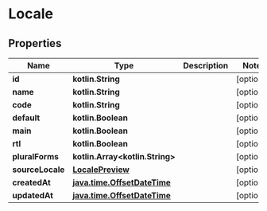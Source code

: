 
# Locale

## Properties
Name | Type | Description | Notes
------------ | ------------- | ------------- | -------------
**id** | **kotlin.String** |  |  [optional]
**name** | **kotlin.String** |  |  [optional]
**code** | **kotlin.String** |  |  [optional]
**default** | **kotlin.Boolean** |  |  [optional]
**main** | **kotlin.Boolean** |  |  [optional]
**rtl** | **kotlin.Boolean** |  |  [optional]
**pluralForms** | **kotlin.Array&lt;kotlin.String&gt;** |  |  [optional]
**sourceLocale** | [**LocalePreview**](LocalePreview.md) |  |  [optional]
**createdAt** | [**java.time.OffsetDateTime**](java.time.OffsetDateTime.md) |  |  [optional]
**updatedAt** | [**java.time.OffsetDateTime**](java.time.OffsetDateTime.md) |  |  [optional]




